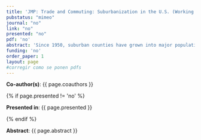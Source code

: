 ```yaml
---
title: 'JMP: Trade and Commuting: Suburbanization in the U.S. (Working paper coming soon)'
pubstatus: "mimeo"
journal: "no"
link: "no"
presented: "no"
pdf: 'no' 
abstract: 'Since 1950, suburban counties have grown into major population and employment hubs, while urban cores have declined. This shift in the distribution of population and employment coincides with the construction of the Interstate Highway System. Highways reduced the cost of moving workers (via commuting) and goods (via trade).  I leverage variation in highway construction dates and driving time reductions to show that new highways induce both trade and commuting shocks. I find that, on average, trade access, not commuting access, is a key driver of population and employment growth.  I develop a quantitative model of trade, commuting, migration, and scale externalities, and map it to my reduced-form results through indirect inference.  When trade costs fall, locations benefiting from these reductions enjoy lower goods prices, attracting migrants. Moreover, reduced travel times to jobs, make areas enjoying these benefits more desirable places to live. Since the strength of migration responses depends on amenity externalities, the model requires amenity externalities to rationalize the empirical findings. Using my calibrated model, simulations show highways account for 15 percent of suburban growth and 33 percent of the decline in urban cores. Trade costs reductions, and not only commute costs reductions, shape suburbanization patterns.'
funding: 'no'
order_paper: 1
layout: page
#corregir como se ponen pdfs
---
```


<p><b>Co-author(s)</b>: {{ page.coauthors }} </p>

{% if page.presented != 'no' %}
<p><b>Presented in</b>: {{ page.presented }} </p>
{% endif %}

<div class ="text"><p><b>Abstract</b>: {{ page.abstract }} </p></div>
